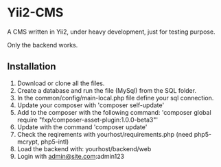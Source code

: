 Yii2-CMS
========

A CMS written in Yii2, under heavy development, just for testing purpose. 

Only the backend works. 

Installation
------------

1. Download or clone all the files.
2. Create a database and run the file (MySql) from the SQL folder. 
3. In the common/config/main-local.php file define your sql connection.
4. Update your composer with 'composer self-update'
5. Add to the composer with the following command: 'composer global require "fxp/composer-asset-plugin:1.0.0-beta3"'
6. Update with the command 'composer update'
7. Check the reqirements with yourhost/requirements.php (need php5-mcrypt, php5-intl)
8. Load the backend with: yourhost/backend/web
9. Login with admin@site.com:admin123

